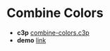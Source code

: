 # Combine Colors

* **c3p** [combine-colors.c3p](source/c3p/combine-colors.c3p)
* **demo** [link](demo)
